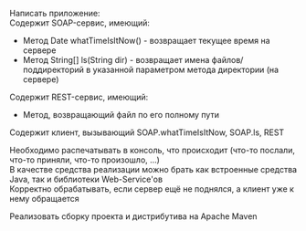 Написать приложение:  
Содержит SOAP-сервис, имеющий:  
* Метод Date whatTimeIsItNow() - возвращает текущее время на сервере  
* Метод String[] ls(String dir) - возвращает имена файлов/поддиректорий в указанной параметром метода директории (на сервере)  

Содержит REST-сервис, имеющий:  
* Метод, возвращающий файл по его полному пути  

Содержит клиент, вызывающий SOAP.whatTimeIsItNow, SOAP.ls, REST  
 
Необходимо распечатывать в консоль, что происходит (что-то послали, что-то приняли, что-то произошло, ...)  
В качестве средства реализации можно брать как встроенные средства Java, так и библиотеки Web-Service'ов  
Корректно обрабатывать, если сервер ещё не поднялся, а клиент уже к нему обращается  
 
Реализовать сборку проекта и дистрибутива на Apache Maven
